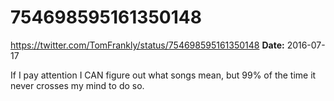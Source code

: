 # 754698595161350148
https://twitter.com/TomFrankly/status/754698595161350148
**Date:** 2016-07-17

If I pay attention I CAN figure out what songs mean, but 99% of the time it never crosses my mind to do so.

